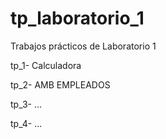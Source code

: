 # tp_laboratorio_1
Trabajos prácticos de Laboratorio 1

tp_1- Calculadora

tp_2- AMB EMPLEADOS

tp_3- ...

tp_4- ...
